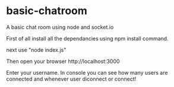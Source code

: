 # basic-chatroom

A basic chat room using node and socket.io

First of all install all the dependancies using npm install command.

next use "node index.js"

Then open your browser http://localhost:3000

Enter your username. 
In console you can see how many users are connected and whenever user diconnect or connect!
